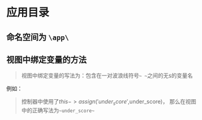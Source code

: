 # 应用目录
## 命名空间为 `\app\`

## 视图中绑定变量的方法
> 视图中绑定变量的写法为：包含在一对波浪线符号`~ ~`之间的无`$`的变量名

例如：

> 控制器中使用了$this->assign('under_score',$under_score)，
>那么在视图中的正确写法为`~under_score~`